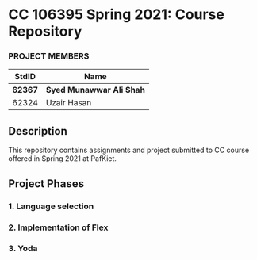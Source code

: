 # CC 106395 Spring 2021: Course Repository #
### PROJECT MEMBERS ###
StdID | Name
------------ | -------------
**62367** | **Syed Munawwar Ali Shah** <!--this is the group leader in bold-->
62324 | Uzair Hasan
<!-- Replace name and student ids with acutally group member names and ids-->

## Description ##
This repository contains assignments and project submitted to CC course offered in Spring 2021 at PafKiet.

## Project Phases ##
### 1. Language selection ###
### 2. Implementation of Flex ###
### 3. Yoda ###
